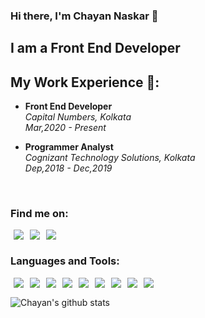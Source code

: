 
  

### Hi there, I'm Chayan Naskar 👋

  

  

## I am a Front End Developer

  

  

## My Work Experience 👷:

  

-  **Front End Developer**<br  />  *Capital Numbers, Kolkata*  <br  />  *Mar,2020 - Present*

  

-  **Programmer Analyst**<br  />  *Cognizant Technology Solutions, Kolkata*  <br/>  *Dep,2018 - Dec,2019*

  

  

<br  />

 ### Find me on:
 
[<img  src="https://img.icons8.com/color/26/000000/linkedin.png" hspace="5"  align="left"/>](https://www.linkedin.com/in/chayannaskar26/)

[<img  src="https://img.icons8.com/ios/26/000000/angelist.png" hspace="5"  align="left"/>](https://angel.co/u/chayan-naskar)

[<img  src="https://img.icons8.com/fluent/26/000000/instagram-new.png" hspace="5"  align="left"/>](https://www.instagram.com/naskarcn/)

  <br  />

### Languages and Tools:

  

<img  src="https://img.icons8.com/fluent/26/000000/visual-studio-code-2019.png"  hspace="5"  align="left"/>

<img  src="https://img.icons8.com/color/26/000000/html-5.png"  hspace="5"  align="left"/>

<img  src="https://img.icons8.com/color/26/000000/css3.png"  hspace="5"  align="left"/>

<img  src="https://img.icons8.com/color/26/000000/sass.png"  hspace="5"  align="left"/>

<img  src="https://img.icons8.com/color/26/000000/javascript.png"  hspace="5"  align="left"/>

<img  src="https://img.icons8.com/color/26/000000/vue-js.png"  hspace="5"  align="left"/>

<img  src="https://img.icons8.com/color/26/000000/angularjs.png"  hspace="5"  align="left"/>

<img  src="https://img.icons8.com/color/26/000000/git.png"  hspace="5"  align="left"/>

<img  src="https://img.icons8.com/color/26/000000/github.png"  hspace="5"  align="left"/>

  

<br  />

  

![Chayan's github stats](https://github-readme-stats.vercel.app/api?username=naskarcn&show_icons=true&theme=radical)
